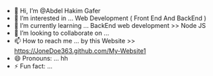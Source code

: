 - 👋 Hi, I’m @Abdel Hakim Gafer 
- 👀 I’m interested in ... Web Development ( Front End And BackEnd )
- 🌱 I’m currently learning ... BackEnd web development  >> Node JS  
- 💞️ I’m looking to collaborate on ...
- 📫 How to reach me ... by this Website  >>   https://JoneDoe363.github.com/My-Website1
- 😄 Pronouns: ...  hh 
- ⚡ Fun fact: ...

